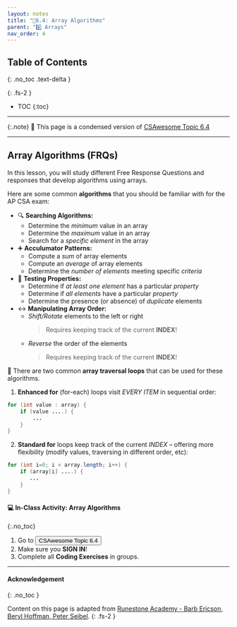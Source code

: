 ```yaml
---
layout: notes
title: "📓6.4: Array Algorithms" 
parent: "6️⃣ Arrays"
nav_order: 4
---
```


## Table of Contents
{: .no_toc .text-delta }

{: .fs-2 }
- TOC
{:toc}

---

{:.note}
📖 This page is a condensed version of [CSAwesome Topic 6.4](https://runestone.academy/ns/books/published/csawesome/Unit6-Arrays/topic-6-4-array-algorithms.html?mode=browsing) 

---

## Array Algorithms (FRQs)

In this lesson, you will study different Free Response Questions and responses that develop algorithms using arrays.


Here are some common **algorithms** that you should be familiar with for the AP CSA exam:

- 🔍 **Searching Algorithms:**
  - Determine the _minimum_ value in an array
  - Determine the _maximum_ value in an array
  - Search for a _specific element_ in the array
- ➕ **Acculumator Patterns:**
  - Compute a _sum_ of array elements
  - Compute an _average_ of array elements
  - Determine the _number of elements_ meeting specific _criteria_
- 🧪 **Testing Properties:**
  - Determine if _at least one element_ has a particular _property_
  - Determine if _all elements_ have a particular _property_
  - Determine the presence (or absence) of _duplicate_ elements
- ↔️ **Manipulating Array Order:**
  - _Shift/Rotate_ elements to the left or right
    > Requires keeping track of the current **INDEX**!
  - _Reverse_ the order of the elements
    > Requires keeping track of the current **INDEX**!

<div class="imp" markdown="block">
  
🔁 There are two common **array traversal loops** that can be used for these algorithms.

1. **Enhanced for** (for-each) loops visit _EVERY ITEM_ in sequential order:
  ```java
  for (int value : array) {
      if (value ....) {
          ...
      }
  }
  ```
2. **Standard for** loops keep track of the current _INDEX_ – offering more flexibility (modify values, traversing in different order, etc):
  ```java
  for (int i=0; i < array.length; i++) {
      if (array[i] ....) {
         ...
      }
  }
  ```


</div>

#### 💻 In-Class Activity: Array Algorithms
{:.no_toc}


<div class="task" markdown="block">

1. Go to <a href="https://runestone.academy/ns/books/published/csawesome/Unit6-Arrays/topic-6-4-array-algorithms.html?mode=browsing"><button type="button" name="button" class="btn">CSAwesome Topic 6.4</button></a> 
2. Make sure you **SIGN IN**!
3. Complete all **Coding Exercises** in groups.

</div>


---

#### Acknowledgement
{: .no_toc }

Content on this page is adapted from [Runestone Academy - Barb Ericson, Beryl Hoffman, Peter Seibel](https://runestone.academy/ns/books/published/csawesome/index.html?mode=browsing).
{: .fs-2 }
